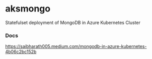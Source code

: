 # aksmongo
Statefulset deployment of MongoDB in Azure Kubernetes Cluster

### Docs
https://saibharath005.medium.com/mongodb-in-azure-kubernetes-4b06c2bc152b